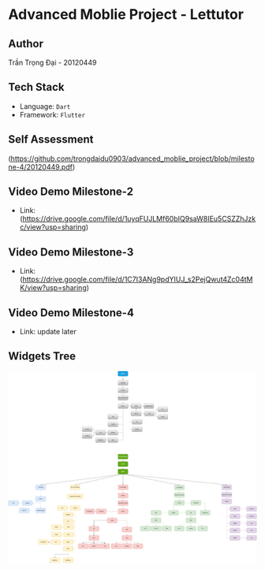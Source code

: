 # Advanced Moblie Project - Lettutor

## Author
Trần Trọng Đại - 20120449

## Tech Stack
- Language: `Dart`
- Framework: `Flutter`

## Self Assessment
(https://github.com/trongdaidu0903/advanced_moblie_project/blob/milestone-4/20120449.pdf)

## Video Demo Milestone-2
- Link:
(https://drive.google.com/file/d/1uyqFUJLMf60bIQ9saW8IEu5CSZZhJzkc/view?usp=sharing)

## Video Demo Milestone-3
- Link:
(https://drive.google.com/file/d/1C7I3ANg9pdYIUJ_s2PejQwut4Zc04tMK/view?usp=sharing)

## Video Demo Milestone-4
- Link: update later

## Widgets Tree
![Widgets Tree](https://github.com/trongdaidu0903/advanced_moblie_project/blob/main/widgets_tree.png)
